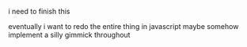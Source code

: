 i need to finish this

eventually i want to redo the entire thing in javascript
maybe somehow implement a silly gimmick throughout
